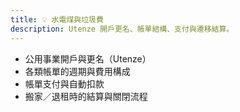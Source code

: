```yaml
---
title: 💡 水電煤與垃圾費
description: Utenze 開戶更名、帳單結構、支付與遷移結算。
---
```


- 公用事業開戶與更名（Utenze）
- 各類帳單的週期與費用構成
- 帳單支付與自動扣款
- 搬家／退租時的結算與關閉流程
